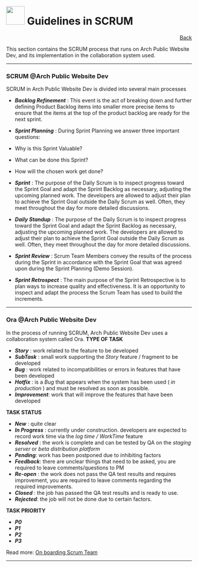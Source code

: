 # <img src="https://media.giphy.com/media/mGcNjsfWAjY5AEZNw6/giphy.gif" width="50"> Guidelines in SCRUM

<p align="right">
   <a href="en-README.md" >Back</a>
</p>

This section contains the SCRUM process that runs on Arch Public Website Dev, and its implementation in the collaboration system used.

---

### SCRUM @Arch Public Website Dev

SCRUM in Arch Public Website Dev is divided into several main processes

- **_Backlog Refinement_** : This event is the act of breaking down and further defining Product Backlog items into smaller more precise items to ensure that the items at the top of the product backlog are ready for the next sprint.
- **_Sprint Planning_** : During Sprint Planning we answer three important questions:

- Why is this Sprint Valuable?
- What can be done this Sprint?
- How will the chosen work get done?

- **_Sprint_** : The purpose of the Daily Scrum is to inspect progress toward the Sprint Goal and adapt the Sprint Backlog as necessary, adjusting the upcoming planned work. The developers are allowed to adjust their plan to achieve the Sprint Goal outside the Daily Scrum as well. Often, they meet throughout the day for more detailed discussions.
- **_Daily Standup_** : The purpose of the Daily Scrum is to inspect progress toward the Sprint Goal and adapt the Sprint Backlog as necessary, adjusting the upcoming planned work. The developers are allowed to adjust their plan to achieve the Sprint Goal outside the Daily Scrum as well. Often, they meet throughout the day for more detailed discussions.
- **_Sprint Review_** : Scrum Team Members convey the results of the process during the Sprint in accordance with the Sprint Goal that was agreed upon during the Sprint Planning (Demo Session).
- **_Sprint Retrospect_** : The main purpose of the Sprint Retrospective is to plan ways to increase quality and effectiveness. It is an opportunity to inspect and adapt the process the Scrum Team has used to build the
increments.

---

### Ora @Arch Public Website Dev

In the process of running SCRUM, Arch Public Website Dev uses a collaboration system called Ora.
**TYPE OF TASK**

- _**Story**_ : work related to the feature to be developed
- _**SubTask**_ : small work supporting the _Story_ feature / fragment to be developed
- _**Bug**_ : work related to incompatibilities or errors in features that have been developed
- _**Hotfix**_ : is a _Bug_ that appears when the system has been used ( _in production_ ) and must be resolved as soon as possible.
- _**Improvement**_: work that will improve the features that have been developed

**TASK STATUS**

- _**New**_ : quite clear
- _**In Progress**_ : currently under construction. developers are expected to record work time via the _log time / WorkTime_ feature
- _**Resolved**_ : the work is complete and can be tested by QA on the _staging server_ or _beta distribution platform_
- _**Pending**_: work has been postponed due to inhibiting factors
- _**Feedback**_: there are unclear things that need to be asked, you are required to leave comments/questions to PM
- _**Re-open**_ : the work does not pass the QA test results and requires improvement, you are required to leave comments regarding the required improvements.
- _**Closed**_ : the job has passed the QA test results and is ready to use.
- _**Rejected**_: the job will not be done due to certain factors.

**TASK PRIORITY**

- _**P0**_
- _**P1**_
- _**P2**_
- _**P3**_

Read more: [On boarding Scrum Team](https://drive.google.com/file/d/1AQRMbmMKXbarZWmPWQEsL7fEDuB6CAie/view?usp=sharing)

---
